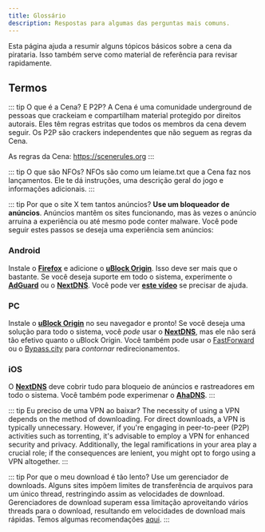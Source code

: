 ```yaml
---
title: Glossário
description: Respostas para algumas das perguntas mais comuns.
---
```


Esta página ajuda a resumir alguns tópicos básicos sobre a cena da pirataria. Isso também serve como
material de referência para revisar rapidamente.

## Termos

::: tip O que é a Cena? E P2P?
A Cena é uma comunidade underground de pessoas que crackeiam e
compartilham material protegido por direitos autorais. Eles têm regras estritas que todos os membros
da cena devem seguir. Os P2P são crackers independentes que não seguem as regras da Cena.

As regras da Cena: https://scenerules.org
:::

::: tip O que são NFOs?
NFOs são como um leiame.txt que a Cena faz nos lançamentos. Ele te dá
instruções, uma descrição geral do jogo e informações adicionais.
:::

::: tip Por que o site X tem tantos anúncios?
**Use um bloqueador de anúncios**. Anúncios mantêm os
sites funcionando, mas às vezes o anúncio arruina a experiência ou até mesmo pode conter malware.
Você pode seguir estes passos se deseja uma experiência sem anúncios:

### Android

Instale o [**Firefox**](https://play.google.com/store/apps/details?id=org.mozilla.firefox) e
adicione o [**uBlock Origin**](https://addons.mozilla.org/android/addon/ublock-origin). Isso deve
ser mais que o bastante. Se você deseja suporte em todo o sistema, experimente o
[**AdGuard**](https://adguard.com/adguard-android/overview.html) ou o
[**NextDNS**](https://nextdns.io). Você pode ver [**este vídeo**](https://youtu.be/WUG57ynLb8I) se
precisar de ajuda.

### PC

Instale o [**uBlock Origin**](https://ublockorigin.com) no seu navegador e pronto! Se você deseja
uma solução para todo o sistema, você _pode_ usar o [**NextDNS**](https://nextdns.io), mas ele não
será tão efetivo quanto o uBlock Origin. Você também pode usar o
[FastForward](https://fastforward.team) ou o [Bypass.city](https://bypass.city) para _contornar_
redirecionamentos.

### iOS

O [**NextDNS**](https://nextdns.io) deve cobrir tudo para bloqueio de anúncios e rastreadores em
todo o sistema. Você também pode experimenar o [**AhaDNS**](https://ahadns.com).
:::

::: tip Eu preciso de uma VPN ao baixar?
The necessity of using a VPN depends on the method of
downloading. For direct downloads, a VPN is typically unnecessary. However, if you're engaging in
peer-to-peer (P2P) activities such as torrenting, it's advisable to employ a VPN for enhanced
security and privacy. Additionally, the legal ramifications in your area play a crucial role; if the
consequences are lenient, you might opt to forgo using a VPN altogether.
:::

::: tip Por que o meu download é tão lento?
Use um gerenciador de downloads. Alguns sites impõem
limites de transferência de arquivos para um único thread, restringindo assim as velocidades de
download. Gerenciadores de download superam essa limitação aproveitando vários threads para o
download, resultando em velocidades de download mais rápidas. Temos algumas recomendações
[aqui](/br/useful).
:::
